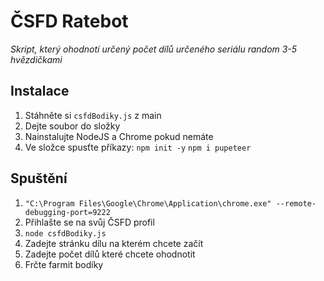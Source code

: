 # ČSFD Ratebot
*Skript, který ohodnotí určený počet dílů určeného seriálu random 3-5 hvězdičkami*

## Instalace
1. Stáhněte si ```csfdBodiky.js``` z main
2. Dejte soubor do složky
3. Nainstalujte NodeJS a Chrome pokud nemáte
4. Ve složce spusťte příkazy: 
    ```npm init -y```
    ```npm i pupeteer```

## Spuštění
1. ```"C:\Program Files\Google\Chrome\Application\chrome.exe" --remote-debugging-port=9222```
2. Přihlašte se na svůj ČSFD profil
3. ```node csfdBodiky.js```
4. Zadejte stránku dílu na kterém chcete začít
5. Zadejte počet dílů které chcete ohodnotit
6. Frčte farmit bodíky
